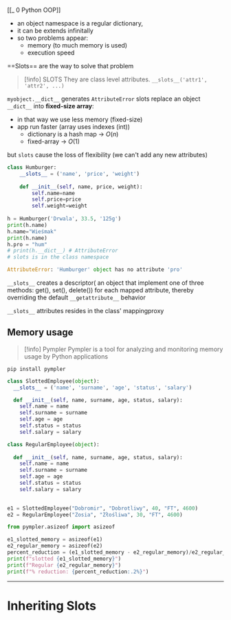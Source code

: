 [[_ 0 Python OOP]]

- an object namespace is a regular dictionary,
- it can be extends infinitally
- so two problems appear:
	- memory (to much memory is used)
	- execution speed

==Slots== are the way to solve that problem

>[!info] SLOTS
>They are class level attributes.
>`__slots__('attr1', 'attr2', ...)`

`myobject.__dict__` generates `AttributeError` 
slots replace an object `__dict__` into **fixed-size array**:
- in that way we use less memory (fixed-size)
- app run faster (array uses indexes (int))
	- dictionary is a hash map -> $O(n)$
	- fixed-array -> $O(1)$

but `slots` cause the loss of flexibility (we can't add any new attributes)
```python
class Humburger:
    __slots__ = ('name', 'price', 'weight')
    
    def __init__(self, name, price, weight):
        self.name=name
        self.price=price
        self.weight=weight
        
h = Humburger('Drwala', 33.5, '125g')
print(h.name)
h.name="Wieśmak"
print(h.name)
h.pro = "hum"
# print(h.__dict__) # AttributeError
# slots is in the class namespace

AttributeError: 'Humburger' object has no attribute 'pro'
```

`__slots__` creates a descriptor( an object that implement one of three methods: get(), set(), delete()) for each mapped attribute, thereby overriding the default `__getattribute__` behavior

`__slots__` attributes resides in the class' mappingproxy


## Memory usage
>[!info] Pympler
> Pympler is a tool for analyzing and monitoring memory usage by Python applications

`pip install pympler`

```python
class SlottedEmployee(object):
  __slots__ = ('name', 'surname', 'age', 'status', 'salary')

  def __init__(self, name, surname, age, status, salary):
    self.name = name
    self.surname = surname
    self.age = age
    self.status = status
    self.salary = salary

class RegularEmployee(object):
  
  def __init__(self, name, surname, age, status, salary):
    self.name = name
    self.surname = surname
    self.age = age
    self.status = status
    self.salary = salary

    
e1 = SlottedEmployee("Dobromir", "Dobrotliwy", 40, "FT", 4600)
e2 = RegularEmployee("Zosia", "Złośliwa", 30, "FT", 4600)

from pympler.asizeof import asizeof

e1_slotted_memory = asizeof(e1)
e2_regular_memory = asizeof(e2)
percent_reduction = (e1_slotted_memory - e2_regular_memory)/e2_regular_memory
print(f"slotted {e1_slotted_memory}")
print(f"Regular {e2_regular_memory}")
print(f"% reduction: {percent_reduction:.2%}")


```


---------
# Inheriting Slots



























